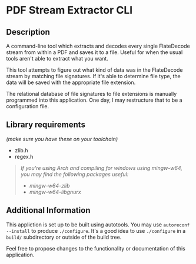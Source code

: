 # PDF Stream Extractor CLI

## Description
A command-line tool which extracts and decodes every single FlateDecode stream from within a PDF and saves it to a file. Useful for when the usual tools aren't able to extract what you want.

This tool attempts to figure out what kind of data was in the FlateDecode stream by matching file signatures. If it's able to determine file type, the data will be saved with the appropriate file extension.

The relational database of file signatures to file extensions is manually programmed into this application. One day, I may restructure that to be a configuration file.

## Library requirements
*(make sure you have these on your toolchain)*
* zlib.h
* regex.h

>*If you're using Arch and compiling for windows using mingw-w64, you may find the following packages useful:*
>* *mingw-w64-zlib*
>* *mingw-w64-libgnurx*

## Additional Information
This appliction is set up to be built using autotools. You may use `autoreconf --install` to produce `./configure`. It's a good idea to use `./configure` in a `build/` subdirectory or outside of the build tree.

Feel free to propose changes to the functionality or documentation of this application.
